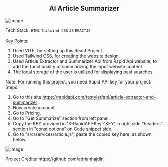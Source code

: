 <h2 align="center"> AI Article Summarizer </h2>

<!-- ![image](https://github.com/Ashutosh0120/Ai-Article-Summarizer/assets/24804042/91645c20-b417-438b-ad3c-db42d53ffb1b) -->
![image](https://github.com/Ashutosh0120/Ai-Article-Summarizer/assets/24804042/7789db66-ccd1-41a3-a60e-f4fd6139e484)


Tech Stack: ```HTML``` ```Tailwind CSS``` ```JS```  ```REACTJS``` 
<br><br>
Key Points:<br>
1. Used VITE, for setting up this React Project.<br>
2. Used Tailwind CSS, for creating the website design.<br>
3. Used Article Extractor and Summarizer Api from Rapid Api website, to add the functionality of summarizing the input website content.<br>
4. The local storage of the user is utilized for displaying past searches.<br>

Note: 
For running this project, you need Rapid API key for your project.
Steps:
1. Go to this site https://rapidapi.com/restyler/api/article-extractor-and-summarizer .
2. Now create account.
3. Go to Pricing.
4. Go to "Get Summarize" section from left panel.
5. Copy the KEY provided in  'X-RapidAPI-Key':'KEY' in right side "headers" section in "const options" on Code snippet side.
6. Go to "src/services/article.js", paste the copied key here, as shown below.

![image](https://github.com/Ashutosh0120/Ai-Article-Summarizer/assets/24804042/ab3ce827-3e92-4a41-9803-d30fe87612a7)


Project Credits: https://github.com/adrianhajdin
